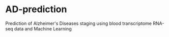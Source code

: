 # AD-prediction
Prediction of Alzheimer's Diseases staging using blood transcriptome RNA-seq data  and Machine Learning
